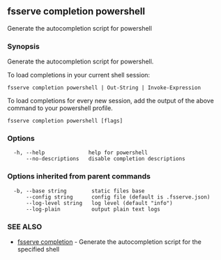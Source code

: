 ## fsserve completion powershell

Generate the autocompletion script for powershell

### Synopsis

Generate the autocompletion script for powershell.

To load completions in your current shell session:

	fsserve completion powershell | Out-String | Invoke-Expression

To load completions for every new session, add the output of the above command
to your powershell profile.


```
fsserve completion powershell [flags]
```

### Options

```
  -h, --help              help for powershell
      --no-descriptions   disable completion descriptions
```

### Options inherited from parent commands

```
  -b, --base string        static files base
      --config string      config file (default is .fsserve.json)
      --log-level string   log level (default "info")
      --log-plain          output plain text logs
```

### SEE ALSO

* [fsserve completion](fsserve_completion.md)	 - Generate the autocompletion script for the specified shell

